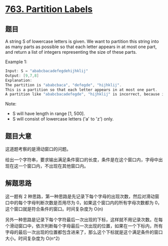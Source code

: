 # [763. Partition Labels](https://leetcode.com/problems/partition-labels/)

## 题目

A string S of lowercase letters is given. We want to partition this string into as many parts as possible so that each letter appears in at most one part, and return a list of integers representing the size of these parts.



Example 1:


```c
Input: S = "ababcbacadefegdehijhklij"
Output: [9,7,8]
Explanation:
The partition is "ababcbaca", "defegde", "hijhklij".
This is a partition so that each letter appears in at most one part.
A partition like "ababcbacadefegde", "hijhklij" is incorrect, because it splits S into less parts.
```

Note:

- S will have length in range [1, 500].
- S will consist of lowercase letters ('a' to 'z') only.


## 题目大意

这道题考察的是滑动窗口的问题。

给出一个字符串，要求输出满足条件窗口的长度，条件是在这个窗口内，字母中出现在这一个窗口内，不出现在其他窗口内。

## 解题思路

这一题有 2 种思路，第一种思路是先记录下每个字母的出现次数，然后对滑动窗口中的每个字母判断次数是否用尽为 0，如果这个窗口内的所有字母次数都为 0，这个窗口就是符合条件的窗口。时间复杂度为 O(n)

另外一种思路是记录下每个字符最后一次出现的下标，这样就不用记录次数。在每个滑动窗口中，依次判断每个字母最后一次出现的位置，如果在一个下标内，所有字母的最后一次出现的位置都包含进来了，那么这个下标就是这个满足条件的窗口大小。时间复杂度为 O(n^2)
